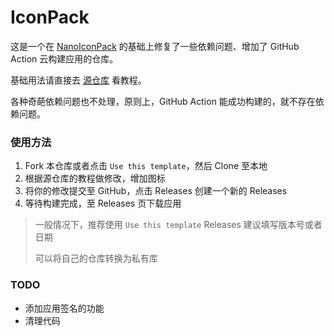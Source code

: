 # IconPack

这是一个在 [NanoIconPack](https://github.com/by-syk/NanoIconPack) 的基础上修复了一些依赖问题、增加了 GitHub Action 云构建应用的仓库。

基础用法请直接去 [源仓库](https://github.com/by-syk/NanoIconPack) 看教程。

各种奇葩依赖问题也不处理，原则上，GitHub Action 能成功构建的，就不存在依赖问题。

### 使用方法
1. Fork 本仓库或者点击 `Use this template`，然后 Clone 至本地
2. 根据源仓库的教程做修改，增加图标
3. 将你的修改提交至 GitHub，点击 Releases 创建一个新的 Releases
4. 等待构建完成，至 Releases 页下载应用

> 一般情况下，推荐使用 `Use this template`
> Releases 建议填写版本号或者日期
> 
> 可以将自己的仓库转换为私有库


### TODO
- 添加应用签名的功能
- 清理代码

